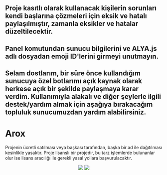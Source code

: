 ## Proje kasıtlı olarak kullanacak kişilerin sorunları kendi başlarına çözmeleri için eksik ve hatalı paylaşılmıştır, zamanla eksikler ve hatalar düzeltilecektir.
## Panel komutundan sunucu bilgilerini ve ALYA.js adlı dosyadan emoji ID'lerini girmeyi unutmayın.

## Selam dostlarım, bir süre önce kullandığım sunucuya özel botlarımı açık kaynak olarak herkese açık bir şekilde paylaşmaya karar verdim. Kullanımıyla alakalı ve diğer şeylerle ilgili destek/yardım almak için aşağıya bırakacağım topluluk sunucumuzdan yardım alabilirsiniz.

# Arox

 Projenin ücretli satılması veya başkası tarafından, başka bir ad ile dağıtılması kesinlikle yasaktır. Proje lisanslı bir projedir, bu tarz işlemlerde bulunanlar olur ise lisans aracılığı ile gerekli yasal yollara başvurulacaktır.
<p align="center">
  <a href="https://discord.gg/ZBmhQ2T"><img src="https://img.shields.io/badge/Serendia%20Squad%20-1d202b.svg?&style=for-the-badge&logo=discord&logoColor=white"></a>
  <a href="https://discord.com/users/460813657811582986"><img src="https://img.shields.io/badge/Yashinu%20-7289DA.svg?&style=for-the-badge&logo=discord&logoColor=white"></a>
</p>
